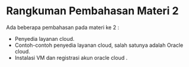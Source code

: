 # Rangkuman Pembahasan Materi 2

Ada beberapa pembahasan pada materi ke 2 :

- Penyedia layanan cloud.
- Contoh-contoh penyedia layanan cloud, salah satunya adalah Oracle cloud.
- Instalasi VM dan registrasi akun oracle cloud .
